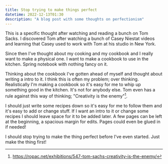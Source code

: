 ```yaml
---
title: Stop trying to make things perfect
datetime: 2022-12-13T01:30
description: "A blog post with some thoughts on perfectionism"
---
```


This is a specific thought after watching and reading a bunch on Tom Sacks. I discovered Tom after watching a bunch of Casey Niestat videos and learning that Casey used to work with Tom at his studio in New York.

Since then I've thought about my cooking and my cookbook and I really want to make a physical one. I want to make a cookbook to use in the kitchen. Spring notebook with nothing fancy on it.

Thinking about the cookbook I've gotten ahead of myself and thought about writing a intro to it. I think this is often my problem; over thinking. Realistically I'm making a cookbook so it's easy for me to whip up something good in the kitchen. It's not for anybody else. Tom even has a rule against this way of thinking; "Creativity is the enemy"[^creativity].

I should just write some recipes down so it's easy for me to follow them and it's easy to add or change stuff. If I want an intro to it or change some recipes I should leave space for it to be added later. A few pages can be left at the beginning, a spacious margin for edits. Pages could even be glued in if needed!

I should stop trying to make the thing perfect before I've even started. Just make the thing first!

[^creativity]: https://ropac.net/exhibitions/547-tom-sachs-creativity-is-the-enemy/

